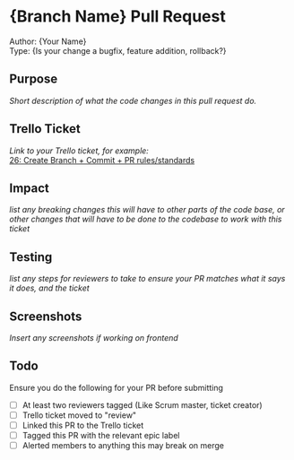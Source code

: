 # {Branch Name} Pull Request
Author: {Your Name}  
Type: {Is your change a bugfix, feature addition, rollback?}

## Purpose
*Short description of what the code changes in this pull request do.*

## Trello Ticket
*Link to your Trello ticket, for example:*  
[26: Create Branch + Commit + PR rules/standards](https://trello.com/c/lE5zroSe/26-26-create-branch-commit-pr-rules-standards)

## Impact
*list any breaking changes this will have to other parts of the code base, or other changes that will have to be done to the codebase to work with this ticket*

## Testing
*list any steps for reviewers to take to ensure your PR matches what it says it does, and the ticket*

## Screenshots
*Insert any screenshots if working on frontend*

## Todo
Ensure you do the following for your PR before submitting
- [ ] At least two reviewers tagged (Like Scrum master, ticket creator)
- [ ] Trello ticket moved to "review"
- [ ] Linked this PR to the Trello ticket
- [ ] Tagged this PR with the relevant epic label 
- [ ] Alerted members to anything this may break on merge
